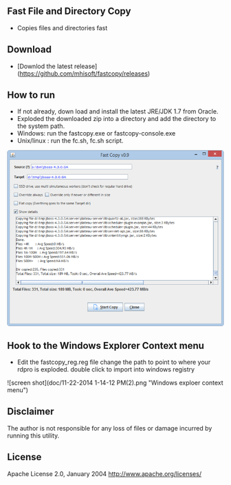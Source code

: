 ## Fast File and Directory Copy

* Copies files and directories fast

## Download

- [Downlod the latest release] (https://github.com/mhisoft/fastcopy/releases)

## How to run

* If not already, down load and install the latest JRE/JDK 1.7 from Oracle.
* Exploded the downloaded zip into a directory and add the directory to the system path. 
* Windows: run the fastcopy.exe or fastcopy-console.exe
* Unix/linux : run the fc.sh, fc.sh script.


![Screenshot](doc/screenshot1.png "screenshot")



## Hook to the Windows Explorer Context menu
- Edit the fastcopy_reg.reg file change the path to point to where your rdpro is exploded.
double click to import into windows registry


![screen shot](doc/11-22-2014 1-14-12 PM(2).png "Windows exploer context menu")


## Disclaimer
The author is not responsible for any loss of files or damage incurred by running this utility.

## License
Apache License 2.0, January 2004 http://www.apache.org/licenses/
